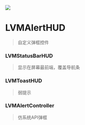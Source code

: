 ![](https://travis-ci.org/DouKing/LVMAlertHUD.svg?branch=master)

# LVMAlertHUD

> 自定义弹框控件

### LVMStatusBarHUD

> 显示在屏幕最前端，覆盖导航条

### LVMToastHUD

> 弱提示

### LVMAlertController

> 仿系统API弹框
